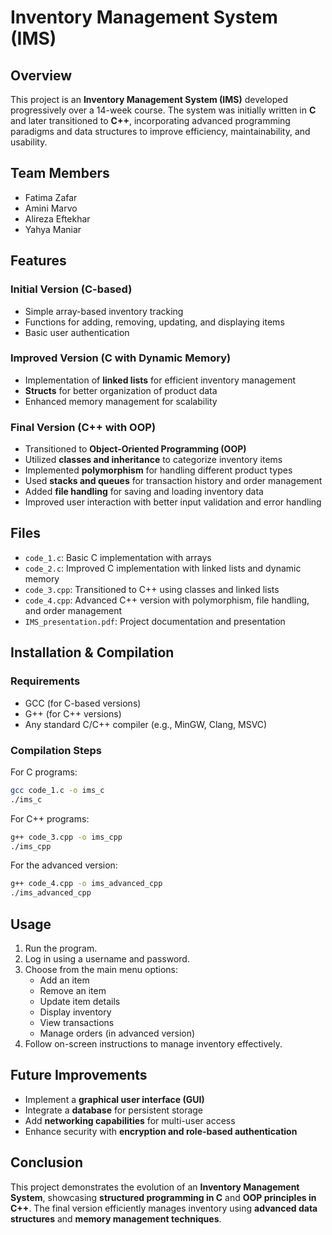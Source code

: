 # Inventory Management System (IMS)

## Overview
This project is an **Inventory Management System (IMS)** developed progressively over a 14-week course. The system was initially written in **C** and later transitioned to **C++**, incorporating advanced programming paradigms and data structures to improve efficiency, maintainability, and usability.

## Team Members
- Fatima Zafar
- Amini Marvo
- Alireza Eftekhar
- Yahya Maniar

## Features
### Initial Version (C-based)
- Simple array-based inventory tracking
- Functions for adding, removing, updating, and displaying items
- Basic user authentication

### Improved Version (C with Dynamic Memory)
- Implementation of **linked lists** for efficient inventory management
- **Structs** for better organization of product data
- Enhanced memory management for scalability

### Final Version (C++ with OOP)
- Transitioned to **Object-Oriented Programming (OOP)**
- Utilized **classes and inheritance** to categorize inventory items
- Implemented **polymorphism** for handling different product types
- Used **stacks and queues** for transaction history and order management
- Added **file handling** for saving and loading inventory data
- Improved user interaction with better input validation and error handling

## Files
- `code_1.c`: Basic C implementation with arrays
- `code_2.c`: Improved C implementation with linked lists and dynamic memory
- `code_3.cpp`: Transitioned to C++ using classes and linked lists
- `code_4.cpp`: Advanced C++ version with polymorphism, file handling, and order management
- `IMS_presentation.pdf`: Project documentation and presentation

## Installation & Compilation
### Requirements
- GCC (for C-based versions)
- G++ (for C++ versions)
- Any standard C/C++ compiler (e.g., MinGW, Clang, MSVC)

### Compilation Steps
For C programs:
```sh
gcc code_1.c -o ims_c
./ims_c
```

For C++ programs:
```sh
g++ code_3.cpp -o ims_cpp
./ims_cpp
```

For the advanced version:
```sh
g++ code_4.cpp -o ims_advanced_cpp
./ims_advanced_cpp
```

## Usage
1. Run the program.
2. Log in using a username and password.
3. Choose from the main menu options:
   - Add an item
   - Remove an item
   - Update item details
   - Display inventory
   - View transactions
   - Manage orders (in advanced version)
4. Follow on-screen instructions to manage inventory effectively.

## Future Improvements
- Implement a **graphical user interface (GUI)**
- Integrate a **database** for persistent storage
- Add **networking capabilities** for multi-user access
- Enhance security with **encryption and role-based authentication**

## Conclusion
This project demonstrates the evolution of an **Inventory Management System**, showcasing **structured programming in C** and **OOP principles in C++**. The final version efficiently manages inventory using **advanced data structures** and **memory management techniques**.
